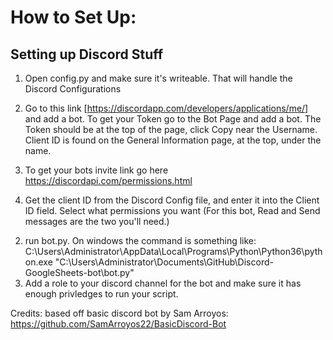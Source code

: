 # How to Set Up:
## Setting up Discord Stuff
1. Open config.py and make sure it's writeable. That will handle the Discord Configurations

2. Go to this link [https://discordapp.com/developers/applications/me/] and add a bot. To get your Token go to the Bot Page and add a bot. The Token should be at the top of the page, click Copy near the Username. Client ID is found on the General Information page, at the top, under the name.

3. To get your bots invite link go here https://discordapi.com/permissions.html

4. Get the client ID from the Discord Config file, and enter it into the Client ID field. Select what permissions you want (For this bot, Read and Send messages are the two you'll need.)

2) run bot.py. On windows the command is something like: C:\Users\Administrator\AppData\Local\Programs\Python\Python36\python.exe "C:\Users\Administrator\Documents\GitHub\Discord-GoogleSheets-bot\bot.py"
3) Add a role to your discord channel for the bot and make sure it has enough privledges to run your script.

Credits:
based off basic discord bot by Sam Arroyos: https://github.com/SamArroyos22/BasicDiscord-Bot